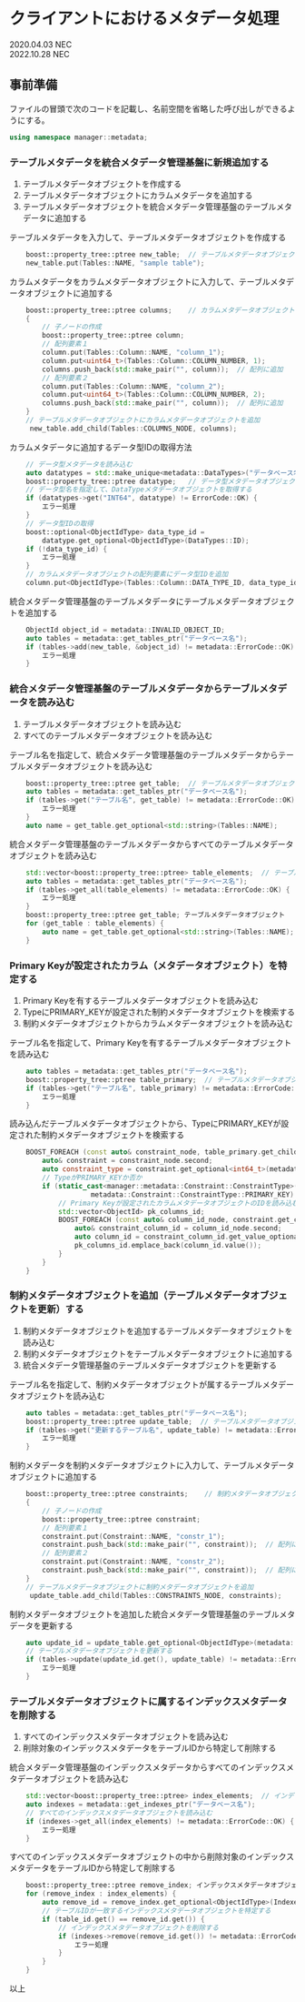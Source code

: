 
# クライアントにおけるメタデータ処理

2020.04.03 NEC  
2022.10.28 NEC  

## 事前準備

ファイルの冒頭で次のコードを記載し、名前空間を省略した呼び出しができるようにする。

```c++
using namespace manager::metadata;
```

### テーブルメタデータを統合メタデータ管理基盤に新規追加する

1. テーブルメタデータオブジェクトを作成する
1. テーブルメタデータオブジェクトにカラムメタデータを追加する
1. テーブルメタデータオブジェクトを統合メタデータ管理基盤のテーブルメタデータに追加する

テーブルメタデータを入力して、テーブルメタデータオブジェクトを作成する

```c++
    boost::property_tree::ptree new_table;  // テーブルメタデータオブジェクト
    new_table.put(Tables::NAME, "sample table");
```

カラムメタデータをカラムメタデータオブジェクトに入力して、テーブルメタデータオブジェクトに追加する

```c++
    boost::property_tree::ptree columns;    // カラムメタデータオブジェクト
    {
        // 子ノードの作成
        boost::property_tree::ptree column;
        // 配列要素１
        column.put(Tables::Column::NAME, "column_1");
        column.put<uint64_t>(Tables::Column::COLUMN_NUMBER, 1);
        columns.push_back(std::make_pair("", column));  // 配列に追加
        // 配列要素２
        column.put(Tables::Column::NAME, "column_2");
        column.put<uint64_t>(Tables::Column::COLUMN_NUMBER, 2);
        columns.push_back(std::make_pair("", column));  // 配列に追加
    }
    // テーブルメタデータオブジェクトにカラムメタデータオブジェクトを追加
     new_table.add_child(Tables::COLUMNS_NODE, columns);
```

カラムメタデータに追加するデータ型IDの取得方法

```c++
    // データ型メタデータを読み込む
    auto datatypes = std::make_unique<metadata::DataTypes>("データベース名");
    boost::property_tree::ptree datatype;   // データ型メタデータオブジェクト
    // データ型名を指定して、DataTypeメタデータオブジェクトを取得する
    if (datatypes->get("INT64", datatype) != ErrorCode::OK) {
        エラー処理
    }
    // データ型IDの取得
    boost::optional<ObjectIdType> data_type_id = 
        datatype.get_optional<ObjectIdType>(DataTypes::ID);
    if (!data_type_id) {
        エラー処理
    }
    // カラムメタデータオブジェクトの配列要素にデータ型IDを追加
    column.put<ObjectIdType>(Tables::Column::DATA_TYPE_ID, data_type_id);
```

統合メタデータ管理基盤のテーブルメタデータにテーブルメタデータオブジェクトを追加する

```c++
    ObjectId object_id = metadata::INVALID_OBJECT_ID;
    auto tables = metadata::get_tables_ptr("データベース名");
    if (tables->add(new_table, &object_id) != metadata::ErrorCode::OK) {
        エラー処理
    }
```

### 統合メタデータ管理基盤のテーブルメタデータからテーブルメタデータを読み込む

1. テーブルメタデータオブジェクトを読み込む
1. すべてのテーブルメタデータオブジェクトを読み込む

テーブル名を指定して、統合メタデータ管理基盤のテーブルメタデータからテーブルメタデータオブジェクトを読み込む

```c++
    boost::property_tree::ptree get_table;  // テーブルメタデータオブジェクト
    auto tables = metadata::get_tables_ptr("データベース名");
    if (tables->get("テーブル名", get_table) != metadata::ErrorCode::OK) {
        エラー処理
    }
    auto name = get_table.get_optional<std::string>(Tables::NAME);
```

統合メタデータ管理基盤のテーブルメタデータからすべてのテーブルメタデータオブジェクトを読み込む

```c++
    std::vector<boost::property_tree::ptree> table_elements;  // テーブルメタデータオブジェクトの配列
    auto tables = metadata::get_tables_ptr("データベース名");
    if (tables->get_all(table_elements) != metadata::ErrorCode::OK) {
        エラー処理
    }
    boost::property_tree::ptree get_table; テーブルメタデータオブジェクト
    for (get_table : table_elements) {
        auto name = get_table.get_optional<std::string>(Tables::NAME);
    }
```

### Primary Keyが設定されたカラム（メタデータオブジェクト）を特定する

1. Primary Keyを有するテーブルメタデータオブジェクトを読み込む
1. TypeにPRIMARY_KEYが設定された制約メタデータオブジェクトを検索する
1. 制約メタデータオブジェクトからカラムメタデータオブジェクトを読み込む

テーブル名を指定して、Primary Keyを有するテーブルメタデータオブジェクトを読み込む

```c++
    auto tables = metadata::get_tables_ptr("データベース名");
    boost::property_tree::ptree table_primary;  // テーブルメタデータオブジェクト
    if (tables->get("テーブル名", table_primary) != metadata::ErrorCode::OK) {
        エラー処理
    }
```

読み込んだテーブルメタデータオブジェクトから、TypeにPRIMARY_KEYが設定された制約メタデータオブジェクトを検索する

```c++
    BOOST_FOREACH (const auto& constraint_node, table_primary.get_child(metadata::Tables::CONSTRAINTS_NODE)) {
        auto& constraint = constraint_node.second;
        auto constraint_type = constraint.get_optional<int64_t>(metadata::Constraint::TYPE);
        // TypeがPRIMARY_KEYか否か
        if (static_cast<manager::metadata::Constraint::ConstraintType>(constraint_type.value()) ==
                    metadata::Constraint::ConstraintType::PRIMARY_KEY) {
            // Primary Keyが設定されたカラムメタデータオブジェクトのIDを読み込む
            std::vector<ObjectId> pk_columns_id;
            BOOST_FOREACH (const auto& column_id_node, constraint.get_child(metadata::Constraint::COLUMNS_ID)) {
                auto& constraint_column_id = column_id_node.second;
                auto column_id = constraint_column_id.get_value_optional<ObjectId>();
                pk_columns_id.emplace_back(column_id.value());
            }
        }
    }
```

### 制約メタデータオブジェクトを追加（テーブルメタデータオブジェクトを更新）する

1. 制約メタデータオブジェクトを追加するテーブルメタデータオブジェクトを読み込む
1. 制約メタデータオブジェクトをテーブルメタデータオブジェクトに追加する
1. 統合メタデータ管理基盤のテーブルメタデータオブジェクトを更新する

テーブル名を指定して、制約メタデータオブジェクトが属するテーブルメタデータオブジェクトを読み込む

```c++
    auto tables = metadata::get_tables_ptr("データベース名");
    boost::property_tree::ptree update_table;  // テーブルメタデータオブジェクト
    if (tables->get("更新するテーブル名", update_table) != metadata::ErrorCode::OK) {
        エラー処理
    }
```

制約メタデータを制約メタデータオブジェクトに入力して、テーブルメタデータオブジェクトに追加する

```c++
    boost::property_tree::ptree constraints;    // 制約メタデータオブジェクト
    {
        // 子ノードの作成
        boost::property_tree::ptree constraint;
        // 配列要素１
        constraint.put(Constraint::NAME, "constr_1");
        constraint.push_back(std::make_pair("", constraint));  // 配列に追加
        // 配列要素２
        constraint.put(Constraint::NAME, "constr_2");
        constraint.push_back(std::make_pair("", constraint));  // 配列に追加
    }
    // テーブルメタデータオブジェクトに制約メタデータオブジェクトを追加
     update_table.add_child(Tables::CONSTRAINTS_NODE, constraints);
```

制約メタデータオブジェクトを追加した統合メタデータ管理基盤のテーブルメタデータを更新する

```c++
    auto update_id = update_table.get_optional<ObjectIdType>(metadata::Table::ID);
    // テーブルメタデータオブジェクトを更新する
    if (tables->update(update_id.get(), update_table) != metadata::ErrorCode::OK) {
        エラー処理
    }
```

### テーブルメタデータオブジェクトに属するインデックスメタデータを削除する

1. すべてのインデックスメタデータオブジェクトを読み込む
1. 削除対象のインデックスメタデータをテーブルIDから特定して削除する

統合メタデータ管理基盤のインデックスメタデータからすべてのインデックスメタデータオブジェクトを読み込む

```c++
    std::vector<boost::property_tree::ptree> index_elements;  // インデックスメタデータオブジェクトの配列
    auto indexes = metadata::get_indexes_ptr("データベース名");
    // すべてのインデックスメタデータオブジェクトを読み込む
    if (indexes->get_all(index_elements) != metadata::ErrorCode::OK) {
        エラー処理
    }
```

すべてのインデックスメタデータオブジェクトの中から削除対象のインデックスメタデータをテーブルIDから特定して削除する

```c++
    boost::property_tree::ptree remove_index; インデックスメタデータオブジェクト
    for (remove_index : index_elements) {
        auto remove_id = remove_index.get_optional<ObjectIdType>(Indexes::ID);
        // テーブルIDが一致するインデックスメタデータオブジェクトを特定する
        if (table_id.get() == remove_id.get()) {
            // インデックスメタデータオブジェクトを削除する
            if (indexes->remove(remove_id.get()) != metadata::ErrorCode::OK) {
                エラー処理
            }
        }        
    }
```

以上
